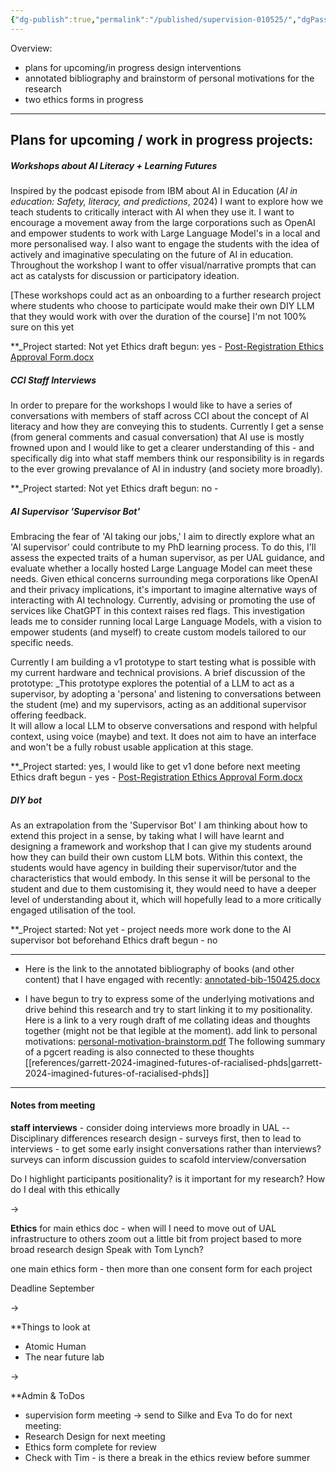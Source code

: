 ```yaml
---
{"dg-publish":true,"permalink":"/published/supervision-010525/","dgPassFrontmatter":true,"noteIcon":""}
---
```


Overview: 
-  plans for upcoming/in progress design interventions 
- annotated bibliography and brainstorm of personal motivations for the research
- two ethics forms in progress
---
## Plans for upcoming / work in progress projects:

##### **Workshops about AI Literacy + Learning Futures**

Inspired by the podcast episode from IBM about AI in Education (_AI in education: Safety, literacy, and predictions_, 2024) I want to explore how we teach students to critically interact with AI when they use it. I want to encourage a movement away from the large corporations such as OpenAI and empower students to work with Large Language Model's in a local and more personalised way. I also want to engage the students with the idea of actively and imaginative speculating on the future of AI in education. Throughout the workshop I want to offer visual/narrative prompts that can act as catalysts for discussion or participatory ideation. 

[These workshops could act as an onboarding to a further research project where students who choose to participate would make their own DIY LLM that they would work with over the duration of the course] I'm not 100% sure on this yet

**_Project started: Not yet
Ethics draft begun: yes - [Post-Registration Ethics Approval Form.docx](https://artslondon-my.sharepoint.com/:w:/g/personal/m_henryrichards_arts_ac_uk/EQFsS-R_RPtBqZBkJ0xRQ_wBZSpjZL5J8jF3MaSinSoBtQ?e=zf8WHQ)

##### **CCI Staff Interviews**
In order to prepare for the workshops I would like to have a series of conversations with members of staff across CCI about the concept of AI literacy and how they are conveying this to students. Currently I get a sense (from general comments and casual conversation) that AI use is mostly frowned upon and I would like to get a clearer understanding of this - and specifically dig into what staff members think our responsibility is in regards to the ever growing prevalance of AI in industry (and society more broadly).

**_Project started: Not yet
Ethics draft begun: no - 

##### **AI Supervisor 'Supervisor Bot'**
Embracing the fear of 'AI taking our jobs,' I aim to directly explore what an 'AI supervisor' could contribute to my PhD learning process. To do this, I'll assess the expected traits of a human supervisor, as per UAL guidance, and evaluate whether a locally hosted Large Language Model can meet these needs. Given ethical concerns surrounding mega corporations like OpenAI and their privacy implications, it's important to imagine alternative ways of interacting with AI technology. Currently, advising or promoting the use of services like ChatGPT in this context raises red flags. This investigation leads me to consider running local Large Language Models, with a vision to empower students (and myself) to create custom models tailored to our specific needs.

Currently I am building a v1 prototype to start testing what is possible with my current hardware and technical provisions. A brief discussion of the prototype:
	_This prototype explores the potential of a LLM to act as a supervisor, by adopting a 'persona' and listening to conversations between the student (me) and my supervisors, acting as an additional supervisor offering feedback.  
	It will allow a local LLM to observe conversations and respond with helpful context, using voice (maybe) and text.  It does not aim to have an interface and won't be a fully robust usable application at this stage.

**_Project started: yes, I would like to get v1 done before next meeting
Ethics draft begun - yes - [Post-Registration Ethics Approval Form.docx](https://artslondon-my.sharepoint.com/:w:/g/personal/m_henryrichards_arts_ac_uk/ETHO3OK4_rhHibgo1aCSRx0BlEbWId8K5tBCbi9E1KlTeg?e=Dd1Brt)

##### **DIY bot**
As an extrapolation from the 'Supervisor Bot' I am thinking about how to extend this project in a sense, by taking what I will have learnt and designing a framework and workshop that I can give my students around how they can build their own custom LLM bots. Within this context, the students would have agency in building their supervisor/tutor and the characteristics that would embody. In this sense it will be personal to the student and due to them customising it, they would need to have a deeper level of understanding about it, which will hopefully lead to a more critically engaged utilisation of the tool.

**_Project started: Not yet - project needs more work done to the AI supervisor bot beforehand
Ethics draft begun - no

---
- Here is the link to the annotated bibliography of books (and other content) that I have engaged with recently: [annotated-bib-150425.docx](https://artslondon-my.sharepoint.com/:w:/g/personal/m_henryrichards_arts_ac_uk/EcKOdFtIXCROgx_lwNNEKcQB7too-VKuIlSpJuuIPx1NMQ?e=HL5i1q)

- I have begun to try to express some of the underlying motivations and drive behind this research and try to start linking it to my positionality. Here is a link to a very rough draft of me collating ideas and thoughts together (might not be that legible at the moment). add link to personal motivations: [personal-motivation-brainstorm.pdf](https://artslondon-my.sharepoint.com/:b:/g/personal/m_henryrichards_arts_ac_uk/EVSx9DNFiZJIsHu-fT9ELzwByNgXs0NEc_aZFMRC-kuXPg?e=1dtBpr) The following summary of a pgcert reading is also connected to these thoughts [[references/garrett-2024-imagined-futures-of-racialised-phds\|garrett-2024-imagined-futures-of-racialised-phds]]

---

<!-- **Questions / Topics to discuss 

 1. Student support fund (there seems to be a sperate one for CCI - what does this mean?) Can I apply to go to conferences if I am not presenting (main SSF seems to state this, but CCI one doesn't)

![cci ssf screenshot](/img/user/images/cci-ssf.png)

2. ~~does the post-registration ethics form cover everything - like an umbrella ethics? For each study would I need to fill in a seperate ethics form **YES
3. ~~advice about how to conduct or do the staff interviews as everyone is super busy. I don;t want to do a quesitonaire that might be easier and more time constraint beneficial. I want it to be more personable
4. ~~I am away 15th June to 13th July
5. is it beneficial to keep the workshops and bot making restricted to just MSc students? -->

#### Notes from meeting

**staff interviews** - 
consider doing interviews more broadly in UAL -- Disciplinary differences 
research design - surveys first, then to lead to interviews - to get some early insight 
conversations rather than interviews?
surveys can inform discussion guides to scafold interview/conversation

Do I highlight participants positionality? is it important for my research? How do I deal with this ethically

->

**Ethics**
for main ethics doc - when will I need to move out of UAL infrastructure to others
zoom out a little bit from project based to more broad research design
Speak with Tom Lynch?

one main ethics form - then more than one consent form for each project 


Deadline September

->

**Things to look at
- Atomic Human
- The near future lab

->

**Admin & ToDos
- supervision form meeting -> send to Silke and Eva
To do for next meeting:
- Research Design for next meeting 
- Ethics form complete for review
- Check with Tim - is there a break in the ethics review before summer